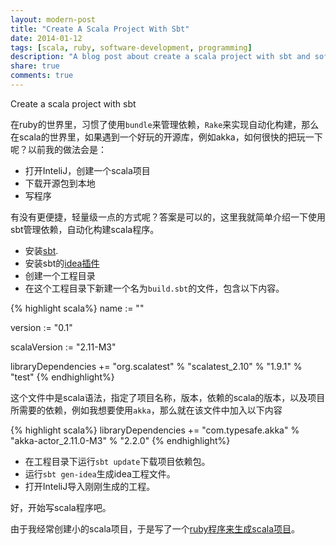 ```yaml
---
layout: modern-post
title: "Create A Scala Project With Sbt"
date: 2014-01-12
tags: [scala, ruby, software-development, programming]
description: "A blog post about create a scala project with sbt and software development."
share: true
comments: true
---
```


Create a scala project with sbt

在ruby的世界里，习惯了使用`bundle`来管理依赖，`Rake`来实现自动化构建，那么在scala的世界里，如果遇到一个好玩的开源库，例如akka，如何很快的把玩一下呢？以前我的做法会是：

+  打开InteliJ，创建一个scala项目
+  下载开源包到本地
+  写程序

有没有更便捷，轻量级一点的方式呢？答案是可以的，这里我就简单介绍一下使用sbt管理依赖，自动化构建scala程序。

+ 安装[sbt](http://www.scala-sbt.org/).
+ 安装sbt的[idea插件](https://github.com/mpeltonen/sbt-idea)
+ 创建一个工程目录
+ 在这个工程目录下新建一个名为`build.sbt`的文件，包含以下内容。 

{% highlight scala%}
name := "<your project name>"

version := "0.1"

scalaVersion := "2.11-M3"

libraryDependencies += "org.scalatest" % "scalatest_2.10" % "1.9.1" % "test"
{% endhighlight%}

这个文件中是scala语法，指定了项目名称，版本，依赖的scala的版本，以及项目所需要的依赖，例如我想要使用`akka`，那么就在该文件中加入以下内容


{% highlight scala%}
libraryDependencies += "com.typesafe.akka" % "akka-actor_2.11.0-M3" % "2.2.0"
{% endhighlight%}

+ 在工程目录下运行`sbt update`下载项目依赖包。
+ 运行`sbt gen-idea`生成idea工程文件。
+ 打开InteliJ导入刚刚生成的工程。

好，开始写scala程序吧。

由于我经常创建小的scala项目，于是写了一个[ruby程序来生成scala项目](https://gist.github.com/nicholasren/8384565)。




